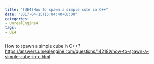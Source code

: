 ```yaml
---
title: "[UE4]How to spawn a simple cube in C++"
date: "2017-04-15T15:04:40+08:00"
categories:
- UnrealEngine4
tags:
- UE4
---
```


How to spawn a simple cube in C++?  
https://answers.unrealengine.com/questions/142180/how-to-spawn-a-simple-cube-in-c.html